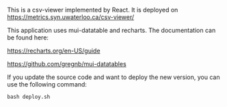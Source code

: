 This is a csv-viewer implemented by React. It is deployed on https://metrics.syn.uwaterloo.ca/csv-viewer/

This application uses mui-datatable and recharts. The documentation can be found here:

https://recharts.org/en-US/guide

https://github.com/gregnb/mui-datatables

If you update the source code and want to deploy the new version, you can use the following command:

`bash deploy.sh`
